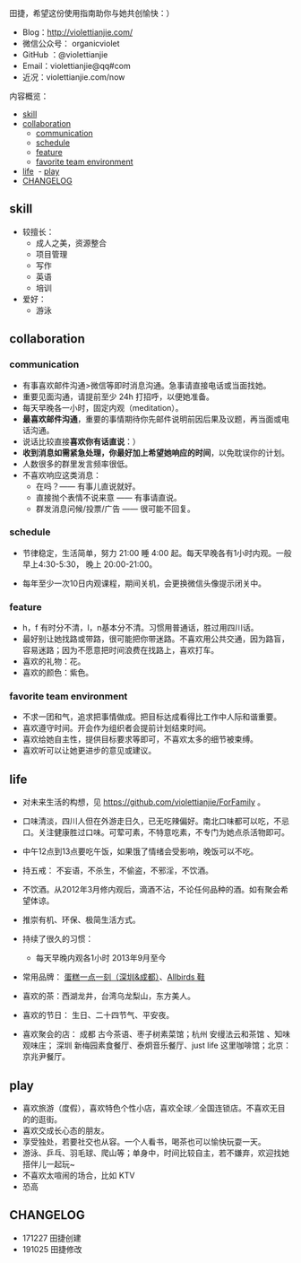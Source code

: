 

田捷，希望这份使用指南助你与她共创愉快：）

- Blog：http://violettianjie.com/
- 微信公众号： organicviolet 
- GitHub ：@violettianjie
- Email：violettianjie@qq#com
- 近况：violettianjie.com/now

内容概览：

<!-- START doctoc generated TOC please keep comment here to allow auto update -->
<!-- DON'T EDIT THIS SECTION, INSTEAD RE-RUN doctoc TO UPDATE -->

  - [skill](#skill)
  - [collaboration](#collaboration)
    - [communication](#communication)
    - [schedule](#schedule)
    - [feature](#feature)
    - [favorite team environment](#favorite-team-environment)
  - [life](#life)
  - [play](#play)
  - [CHANGELOG](#changelog)

<!-- END doctoc generated TOC please keep comment here to allow auto update -->

## skill

- 较擅长：
	- 成人之美，资源整合
	- 项目管理
	- 写作
	- 英语
	- 培训
- 爱好：
  - 游泳

 

## collaboration


### communication



- 有事喜欢邮件沟通>微信等即时消息沟通。急事请直接电话或当面找她。
- 重要见面沟通，请提前至少 24h 打招呼，以便她准备。
- 每天早晚各一小时，固定内观（meditation）。
- **最喜欢邮件沟通**，重要的事情期待你先邮件说明前因后果及议题，再当面或电话沟通。
- 说话比较直接**喜欢你有话直说**：）
- **收到消息如需紧急处理，你最好加上希望她响应的时间**，以免耽误你的计划。
- 人数很多的群里发言频率很低。
- 不喜欢响应这类消息：
	- 在吗？—— 有事儿直说就好。
	- 直接抛个表情不说来意 —— 有事请直说。
	- 群发消息问候/投票/广告 —— 很可能不回复。



### schedule

- 节律稳定，生活简单，努力 21:00 睡 4:00 起。每天早晚各有1小时内观。一般早上4:30-5:30， 晚上 20:00-21:00。

- 每年至少一次10日内观课程，期间关机，会更换微信头像提示闭关中。




### feature

 
-  h，f 有时分不清，l，n基本分不清。习惯用普通话，胜过用四川话。
-  最好别让她找路或带路，很可能把你带迷路。不喜欢用公共交通，因为路盲，容易迷路；因为不愿意把时间浪费在找路上，喜欢打车。
-  喜欢的礼物：花。
-  喜欢的颜色：紫色。





### favorite team environment

- 不求一团和气，追求把事情做成。把目标达成看得比工作中人际和谐重要。
- 喜欢遵守时间。开会作为组织者会提前计划结束时间。
- 喜欢给她自主性，提供目标要求等即可，不喜欢太多的细节被束缚。
- 喜欢听可以让她更进步的意见或建议。

## life

- 对未来生活的构想，见 https://github.com/violettianjie/ForFamily 。
- 口味清淡，四川人但在外游走日久，已无吃辣偏好。南北口味都可以吃，不忌口。关注健康胜过口味。可荤可素，不特意吃素，不专门为她点杀活物即可。
- 中午12点到13点要吃午饭，如果饿了情绪会受影响，晚饭可以不吃。
- 持五戒： 不妄语，不杀生，不偷盗，不邪淫，不饮酒。
- 不饮酒。从2012年3月修内观后，滴酒不沾，不论任何品种的酒。如有聚会希望体谅。
- 推崇有机、环保、极简生活方式。
- 持续了很久的习惯：
	- 每天早晚内观各1小时 2013年9月至今
	
- 常用品牌： [蛋糕一点一刻（深圳&成都）](http://www.1date1cake.com/)、[Allbirds 鞋](https://www.allbirds.cn/)
- 喜欢的茶：西湖龙井，台湾乌龙梨山，东方美人。
- 喜欢的节日： 生日、二十四节气、平安夜。
- 喜欢聚会的店： 成都 古今茶语、枣子树素菜馆；杭州 安缦法云和茶馆 、知味观味庄； 深圳 新梅园素食餐厅、泰炯音乐餐厅、just life 这里咖啡馆；北京：京兆尹餐厅。


	

## play


- 喜欢旅游（度假），喜欢特色个性小店，喜欢全球／全国连锁店。不喜欢无目的的逛街。
- 喜欢交成长心态的朋友。
- 享受独处，若要社交也从容。一个人看书，喝茶也可以愉快玩耍一天。
- 游泳、乒乓、羽毛球、爬山等；单身中，时间比较自主，若不嫌弃，欢迎找她搭伴儿一起玩~
- 不喜欢太喧闹的场合，比如 KTV
- 恐高 



## CHANGELOG 


- 171227 田捷创建
- 191025 田捷修改




